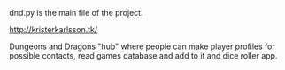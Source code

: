 dnd.py is the main file of the project.

http://kristerkarlsson.tk/

Dungeons and Dragons "hub" where people can make player profiles for possible contacts, read games database and add to it and dice roller app.


